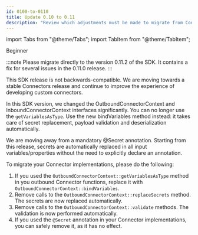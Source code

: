```yaml
---
id: 0100-to-0110
title: Update 0.10 to 0.11
description: "Review which adjustments must be made to migrate from Connector SDK 0.10.x to 0.11.0."
---
```


import Tabs from "@theme/Tabs";
import TabItem from "@theme/TabItem";

<span class="badge badge--beginner">Beginner</span>

:::note
Please migrate directly to the version 0.11.2 of the SDK. It contains a fix for several issues in the 0.11.0 release.
:::

This SDK release is not backwards-compatible.
We are moving towards a stable Connectors release and continue to improve the experience of developing custom connectors.

In this SDK version, we changed the OutboundConnectorContext and InboundConnectorContext interfaces significantly. You can no longer use the `getVariablesAsType`.
Use the new bindVariables method instead: it takes care of secret replacement, payload validation and deserialization automatically.

We are moving away from a mandatory @Secret annotation.
Starting from this release, secrets are automatically replaced in all input variables/properties without the need to explicitly declare an annotation.

To migrate your Connector implementations, please do the following:

1. If you used the `OutboundConnectorContext::getVariablesAsType` method in you outbound Connector functions, replace it with `OutboundConnectorContext::bindVariables`.
2. Remove calls to the `OutboundConnectorContext::replaceSecrets` method. The secrets are now replaced automatically.
3. Remove calls to the `OutboundConnectorContext::validate` methods. The validation is now performed automatically.
4. If you used the `@Secret` annotation in your Connector implementations, you can safely remove it, as it has no effect.
